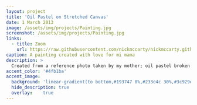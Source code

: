 ```yaml
---
layout: project
title: 'Oil Pastel on Stretched Canvas'
date: 1 March 2013
image: /assets/img/projects/Painting.jpg
screenshot: /assets/img/projects/Painting.jpg
links:
  - title: Zoom
    url: https://raw.githubusercontent.com/nickmccarty/nickmccarty.github.io/master/assets/img/Painting.jpg
caption: A painting created with love for mi mama
description: >
  Created from a reference photo taken by my mother; oil pastel broken down with acetone and applied by brush to a 24" by 30" stretched canvas
accent_color: '#4fb1ba'
accent_image:
  background: 'linear-gradient(to bottom,#193747 0%,#233e4c 30%,#3c929e 50%,#d5d5d4 70%,#cdccc8 100%)'
  hide_description: true
  overlay:    true
---
```

